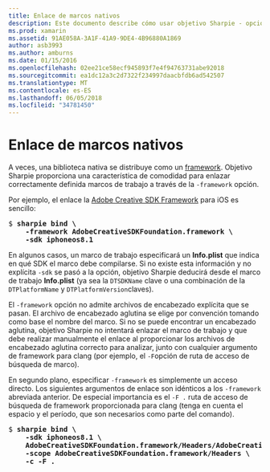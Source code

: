 ```yaml
---
title: Enlace de marcos nativos
description: Este documento describe cómo usar objetivo Sharpie - opción de marco de trabajo para crear un enlace a una biblioteca distribuido un marco de trabajo.
ms.prod: xamarin
ms.assetid: 91AE058A-3A1F-41A9-9DE4-4B96880A1869
author: asb3993
ms.author: amburns
ms.date: 01/15/2016
ms.openlocfilehash: 02ee21ce58ecf945893f7e4f94763731abe92018
ms.sourcegitcommit: ea1dc12a3c2d7322f234997daacbfdb6ad542507
ms.translationtype: MT
ms.contentlocale: es-ES
ms.lasthandoff: 06/05/2018
ms.locfileid: "34781450"
---
```

# <a name="binding-native-frameworks"></a>Enlace de marcos nativos

A veces, una biblioteca nativa se distribuye como un [framework](https://developer.apple.com/library/mac/documentation/MacOSX/Conceptual/BPFrameworks/Concepts/WhatAreFrameworks.html). Objetivo Sharpie proporciona una característica de comodidad para enlazar correctamente definida marcos de trabajo a través de la `-framework` opción.

Por ejemplo, el enlace la [Adobe Creative SDK Framework](https://creativesdk.adobe.com/downloads.html) para iOS es sencillo:

<pre>$ <b>sharpie bind \
    -framework AdobeCreativeSDKFoundation.framework \
    -sdk iphoneos8.1</b></pre>

En algunos casos, un marco de trabajo especificará un **Info.plist** que indica en qué SDK el marco debe compilarse. Si no existe esta información y no explícita `-sdk` se pasó a la opción, objetivo Sharpie deducirá desde el marco de trabajo **Info.plist** (ya sea la `DTSDKName` clave o una combinación de la `DTPlatformName` y `DTPlatformVersion`claves).

El `-framework` opción no admite archivos de encabezado explícita que se pasan. El archivo de encabezado aglutina se elige por convención tomando como base el nombre del marco. Si no se puede encontrar un encabezado aglutina, objetivo Sharpie no intentará enlazar el marco de trabajo y que debe realizar manualmente el enlace al proporcionar los archivos de encabezado aglutina correcto para analizar, junto con cualquier argumento de framework para clang (por ejemplo, el `-F`opción de ruta de acceso de búsqueda de marco).

En segundo plano, especificar `-framework` es simplemente un acceso directo. Los siguientes argumentos de enlace son idénticos a los `-framework` abreviada anterior.
De especial importancia es el `-F .` ruta de acceso de búsqueda de framework proporcionada para clang (tenga en cuenta el espacio y el período, que son necesarios como parte del comando).

<pre>$ <b>sharpie bind \
    -sdk iphoneos8.1 \
    AdobeCreativeSDKFoundation.framework/Headers/AdobeCreativeSDKFoundation.h \
    -scope AdobeCreativeSDKFoundation.framework/Headers \
    -c -F .</b></pre>

